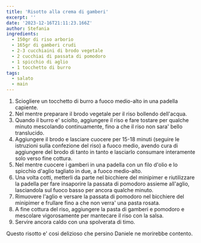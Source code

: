 ```yaml
---
title: 'Risotto alla crema di gamberi'
excerpt: ''
date: '2023-12-16T21:11:23.166Z'
author: Stefania
ingredients:
  - 150gr di riso arborio
  - 165gr di gamberi crudi
  - 2-3 cucchiaini di brodo vegetale
  - 2 cucchiai di passata di pomodoro
  - 1 spicchio di aglio
  - 1 tocchetto di burro
tags:
  - salato
  - main
---
```


1. Sciogliere un tocchetto di burro a fuoco medio-alto in una padella capiente.
2. Nel mentre preparare il brodo vegetale per il riso bollendo dell'acqua.
3. Quando il burro e' sciolto, aggiungere il riso e fare tostare per qualche minuto mescolando continuamente, fino a che il riso non sara' bello translucido.
4. Aggiungere il brodo e lasciare cuocere per 15-18 minuti (seguire le istruzioni sulla confezione del riso) a fuoco medio, avendo cura di aggiungere del brodo di tanto in tanto e lasciarlo consumare interamente solo verso fine cottura.
5. Nel mentre cuocere i gamberi in una padella con un filo d'olio e lo spicchio d'aglio tagliato in due, a fuoco medio-alto.
6. Una volta cotti, metterli da parte nel bicchiere del minipimer e riutilizzare la padella per fare insaporire la passata di pomodoro assieme all'aglio, lasciandola sul fuoco basso per ancora qualche minuto.
7. Rimuovere l'aglio e versare la passata di pomodoro nel bicchiere del minipimer e frullare fino a che non verra' una pasta rosata.
8. A fine cottura del riso, aggiungere la pasta di gamberi e pomodoro e mescolare vigorosamente per mantecare il riso con la salsa.
9. Servire ancora caldo con una spolverata di timo.

Questo risotto e' cosi delizioso che persino Daniele ne morirebbe contento.